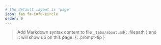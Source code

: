 ```yaml
---
# the default layout is 'page'
icon: fas fa-info-circle
order: 9
---
```


> Add Markdown syntax content to file `_tabs/about.md`{: .filepath } and it will show up on this page.
{: .prompt-tip }
